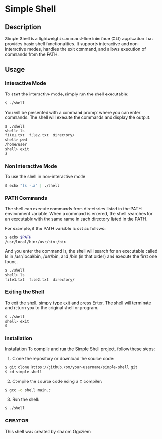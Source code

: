 # Simple Shell


## Description

Simple Shell is a lightweight command-line interface (CLI) application that provides basic shell functionalities. It supports interactive and non-interactive modes, handles the exit command, and allows execution of commands from the PATH.

## Usage

### Interactive Mode

To start the interactive mode, simply run the shell executable:
```bash
$ ./shell
```

You will be presented with a command prompt where you can enter commands. The shell will execute the commands and display the output.

```bash
$ ./shell
shell> ls
file1.txt  file2.txt  directory/
shell> pwd
/home/user
shell> exit
$
```

### Non Interactive Mode

To use the shell in non-interactive mode

```bash
$ echo "ls -la" | ./shell
```

### PATH Commands

The shell can execute commands from directories listed in the PATH environment variable. When a command is entered, the shell searches for an executable with the same name in each directory listed in the PATH.

For example, if the PATH variable is set as follows:

```bash
$ echo $PATH
/usr/local/bin:/usr/bin:/bin
```

And you enter the command ls, the shell will search for an executable called ls in /usr/local/bin, /usr/bin, and /bin (in that order) and execute the first one found.

```bash
$ ./shell
shell> ls
file1.txt  file2.txt  directory/
```

### Exiting the Shell

To exit the shell, simply type exit and press Enter. The shell will terminate and return you to the original shell or program.

```bash
$ ./shell
shell> exit
$
```

### Installation

Installation
To compile and run the Simple Shell project, follow these steps:

1. Clone the repository or download the source code:

```bash
$ git clone https://github.com/your-username/simple-shell.git
$ cd simple-shell
```

2. Compile the source code using a C compiler:

```bash
$ gcc -o shell main.c
```

3. Run the shell:

```bash
$ ./shell
```

### CREATOR

This shell was created by shalom Ogoziem
